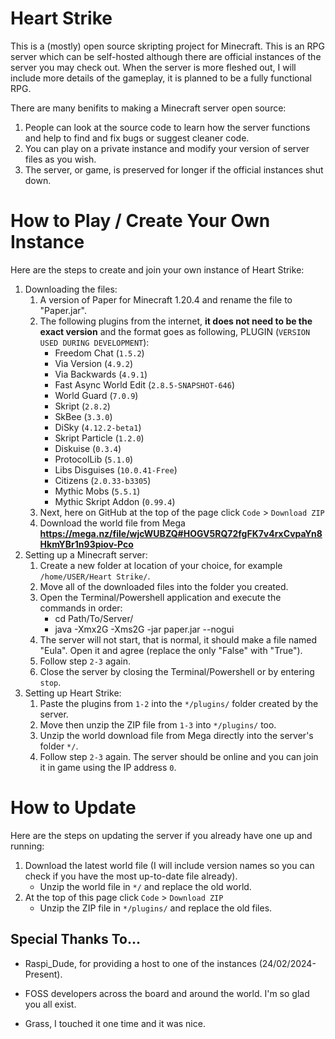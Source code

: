 # Heart Strike
This is a (mostly) open source skripting project for Minecraft. This is an RPG server which can be self-hosted although there are official instances of the server you may check out. When the server is more fleshed out, I will include more details of the gameplay, it is planned to be a fully functional RPG.

There are many benifits to making a Minecraft server open source:
1. People can look at the source code to learn how the server functions and help to find and fix bugs or suggest cleaner code.
2. You can play on a private instance and modify your version of server files as you wish.
3. The server, or game, is preserved for longer if the official instances shut down.

# How to Play / Create Your Own Instance
Here are the steps to create and join your own instance of Heart Strike:
1. Downloading the files:
    1. A version of Paper for Minecraft 1.20.4 and rename the file to "Paper.jar".
    2. The following plugins from the internet, __it does not need to be the exact version__ and the format goes as following, PLUGIN (`VERSION USED DURING DEVELOPMENT`):
        - Freedom Chat (`1.5.2`)
        - Via Version (`4.9.2`)
        - Via Backwards (`4.9.1`)
        - Fast Async World Edit (`2.8.5-SNAPSHOT-646`)
        - World Guard (`7.0.9`)
        - Skript (`2.8.2`)
        - SkBee (`3.3.0`)
        - DiSky (`4.12.2-beta1`)
        - Skript Particle (`1.2.0`)
        - Diskuise (`0.3.4`)
        - ProtocolLib (`5.1.0`)
        - Libs Disguises (`10.0.41-Free`)
        - Citizens (`2.0.33-b3305`)
        - Mythic Mobs (`5.5.1`)
        - Mythic Skript Addon (`0.99.4`)
    3. Next, here on GitHub at the top of the page click `Code` > `Download ZIP`
    4. Download the world file from Mega __https://mega.nz/file/wjcWUBZQ#HOGV5RQ72fgFK7v4rxCvpaYn8HkmYBr1n93piov-Pco__
2. Setting up a Minecraft server:
    1. Create a new folder at location of your choice, for example `/home/USER/Heart Strike/`.
    2. Move all of the downloaded files into the folder you created.
    3. Open the Terminal/Powershell application and execute the commands in order:
        - cd Path/To/Server/
        - java -Xmx2G -Xms2G -jar paper.jar --nogui
    4. The server will not start, that is normal, it should make a file named "Eula". Open it and agree (replace the only "False" with "True").
    5. Follow step `2-3` again.
    6. Close the server by closing the Terminal/Powershell or by entering `stop`.
3. Setting up Heart Strike:
    1. Paste the plugins from `1-2` into the `*/plugins/` folder created by the server.
    2. Move then unzip the ZIP file from `1-3` into `*/plugins/` too. 
    3. Unzip the world download file from Mega directly into the server's folder `*/`.
    4. Follow step `2-3` again. The server should be online and you can join it in game using the IP address `0`.

# How to Update
Here are the steps on updating the server if you already have one up and running:
1. Download the latest world file (I will include version names so you can check if you have the most up-to-date file already).
    - Unzip the world file in `*/` and replace the old world.
2. At the top of this page click `Code` > `Download ZIP`
    - Unzip the ZIP file in `*/plugins/` and replace the old files.

## Special Thanks To...
- Raspi_Dude, for providing a host to one of the instances (24/02/2024-Present). 

- FOSS developers across the board and around the world. I'm so glad you all exist.

- Grass, I touched it one time and it was nice.
